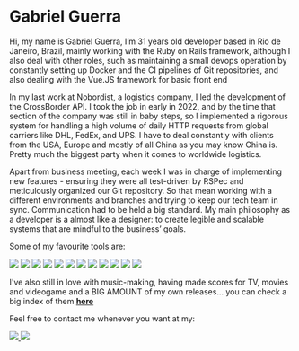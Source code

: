 <h1> Gabriel Guerra </h1>

<p>Hi, my name is Gabriel Guerra, I’m 31 years old developer based in Rio de Janeiro, Brazil,
mainly working with the Ruby on Rails framework, although I also deal with other roles, such as
maintaining a small devops operation by constantly setting up Docker and the CI pipelines of Git
repositories, and also dealing with the Vue.JS framework for basic front end

    
<p>In my last work at Nobordist, a logistics company, I led the development of the CrossBorder API.
I took the job in early in 2022, and by the time that section of the company was still in baby
steps, so I implemented a rigorous system for handling a high volume of daily HTTP requests
from global carriers like DHL, FedEx, and UPS. I have to deal constantly with clients from the
USA, Europe and mostly of all China as you may know China is. Pretty much the biggest party
when it comes to worldwide logistics.</p>

<p>Apart from business meeting, each week I was in charge of implementing new features -
ensuring they were all test-driven by RSPec and meticulously organized our Git repository. So
that mean working with a different environments and branches and trying to keep our tech team
in sync. Communication had to be held a big standard.
My main philosophy as a developer is a almost like a designer: to create legible and scalable
systems that are mindful to the business’ goals.</p>

<p>
Some of my favourite tools are:
</p>
<p>
<img src="https://img.shields.io/badge/Ruby-CC342D?style=for-the-badge&logo=ruby&logoColor=white"> 
<img src="https://img.shields.io/badge/Ruby_on_Rails-CC0000?style=for-the-badge&logo=ruby-on-rails&logoColor=white">
<img src="https://img.shields.io/badge/JavaScript-323330?style=for-the-badge&logo=javascript&logoColor=F7DF1E">
<img src="https://img.shields.io/badge/docker-257bd6?style=for-the-badge&logo=docker&logoColor=white"> 
<img src="https://img.shields.io/badge/Vue.js-35495E?style=for-the-badge&logo=vuedotjs&logoColor=4FC08D">
<img src="https://img.shields.io/badge/PostgreSQL-316192?style=for-the-badge&logo=postgresql&logoColor=white">
<img src="https://img.shields.io/badge/CSS3-1572B6?style=for-the-badge&logo=css3&logoColor=white">
<img src="https://img.shields.io/badge/HTML5-E34F26?style=for-the-badge&logo=html5&logoColor=white">
<img src="https://img.shields.io/badge/Wordpress-21759B?style=for-the-badge&logo=wordpress&logoColor=white">
<img src="https://img.shields.io/badge/Figma-F24E1E?style=for-the-badge&logo=figma&logoColor=white">
<img src="https://img.shields.io/badge/Bootstrap-563D7C?style=for-the-badge&logo=bootstrap&logoColor=white">
<img src="https://img.shields.io/badge/Heroku-430098?style=for-the-badge&logo=heroku&logoColor=white">    
</p>

<p>
I've also still in love with music-making, having made scores for TV, movies and videogame and a BIG AMOUNT of my own releases... you can check a big index of them <strong><a href="https://gpgc.info">here</a></strong>
</p>

<p> Feel free to contact me whenever you want at my: </p>

<p>
    <a href="mailto:gabrielpessoaguerracavalcanti@gmail.com"> <img src="https://img.shields.io/badge/Gmail-D14836?style=for-the-badge&logo=gmail&logoColor=white"> </a>
    <a href="https://www.linkedin.com/in/gabriel-pessoa-guerra/"> <img src="https://img.shields.io/badge/LinkedIn-0077B5?style=for-the-badge&logo=linkedin&logoColor=white"> </a>
</p>


<!--
**guerrinharj/guerrinharj** is a ✨ _special_ ✨ repository because its `README.md` (this file) appears on your GitHub profile.

Here are some ideas to get you started:

- 🔭 I’m currently working on ...
- 🌱 I’m currently learning ...
- 👯 I’m looking to collaborate on ...
- 🤔 I’m looking for help with ...
- 💬 Ask me about ...
- 📫 How to reach me: ...
- 😄 Pronouns: ...
- ⚡ Fun fact: ...
-->
